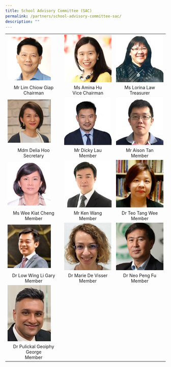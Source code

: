 ```yaml
---
title: School Advisory Committee (SAC)
permalink: /partners/school-advisory-committee-sac/
description: ""
---
```

<table cellspacing="1" cellpadding="1">
<tbody>
<tr>
<td><img style="width: 83%;" src="/images/7a%20Mr%20Lim%20Chiow%20Giap.jpg" /></td>
<td><img src="/images/2a%20Ms%20Amina%20Hu.jpg" /></td>
<td><img src="/images/8b%20Ms%20Lorina%20Law.jpg" /></td>
</tr>
<tr>
<td style="text-align: center;">Mr Lim Chiow Giap<br />Chairman</td>
<td style="text-align: center;">Ms Amina Hu<br />Vice Chairman</td>
<td style="text-align: center;">Ms Lorina Law<br />Treasurer</td>
</tr>
<tr>
<td><img style="width: 83%;" src="/images/Mdm%20Delia%20Hoo.jpg" /></td>
<td><img src="/images/15b%20Lau%20Yan%20Hong.jpg" /></td>
<td><img src="/images/14a%20Aison%20Tan.jpg" /></td>
</tr>
<tr>
<td style="text-align: center;">Mdm Delia Hoo<br />Secretary</td>
<td style="text-align: center;">Mr Dicky Lau<br />Member</td>
<td style="text-align: center;">Mr Aison Tan<br />Member</td>
</tr>
<tr>
<td><img style="width: 83%;" src="/images/12a%20Wee%20Kiat%20Cheng.jpg" /></td>
<td><img src="/images/9a%20Ken%20Wang.jpg" /></td>
<td><img src="/images/Dr%20Teo%20Tang%20Wee%20.jpg" /></td>
</tr>
<tr>
<td style="text-align: center;">Ms Wee Kiat Cheng<br />Member</td>
<td style="text-align: center;">Mr Ken Wang<br />Member</td>
<td style="text-align: center;">Dr Teo Tang Wee<br />Member</td>
</tr>
<tr>
<td><img style="width: 83%;" src="/images/Dr%20Low%20Wing%20Li%20Gary.jpg" /></td>
<td><img src="/images/Dr%20Marie%20De%20Visser.jpg" /></td>
<td><img src="/images/Dr%20Neo%20Peng%20Fu%20V21.jpg" /></td>
</tr>
<tr>
<td style="text-align: center;">Dr Low Wing Li Gary<br />Member</td>
<td style="text-align: center;">Dr Marie De Visser<br />Member</td>
<td style="text-align: center;">Dr Neo Peng Fu<br />Member</td>
</tr>
<tr>
<td><img style="width: 83%;" src="/images/Dr%20Geoiphy.jpg" /></td>
</tr>
<tr>
<td style="text-align: center;">Dr Pulickal Geoiphy George<br />Member</td>
</tr>
</tbody>
</table>